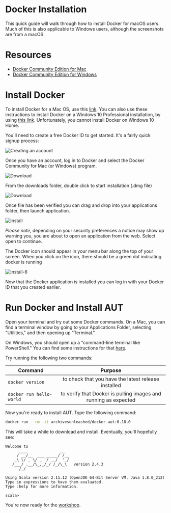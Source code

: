 # Docker Installation

This quick guide will walk through how to install Docker for macOS users. Much of this is also applicable to Windows users, although the screenshots are from a macOS.

# Resources

* [Docker Community Edition for Mac](https://store.docker.com/editions/community/docker-ce-desktop-mac)
* [Docker Community Edition for Windows](https://store.docker.com/editions/community/docker-ce-desktop-windows)

# Install Docker 
To install Docker for a Mac OS, use this [link](https://store.docker.com/editions/community/docker-ce-desktop-mac). You can also use these instructions to install Docker on a Windows 10 Professional installation, by using [this link](https://store.docker.com/editions/community/docker-ce-desktop-windows). Unfortunately, you cannot install Docker on Windows 10 Home.

You'll need to create a free Docker ID to get started. It's a fairly quick signup process:

![Creating an account](https://archivesunleashed.org/images/docker-create-account.png)

Once you have an account, log in to Docker and select the Docker Community for Mac (or Windows) program.

![Download](https://archivesunleashed.org/images/docker-download2.png)

From the downloads folder, double click to start installation (.dmg file)

![Download](https://archivesunleashed.org/images/docker-download3.png)

Once file has been verified you can drag and drop into your applications folder, then launch application.

![install](https://archivesunleashed.org/images/docker-install.png)

<i>Please note</i>, depending on your security preferences a notice may show up warning you, you are about to open an application from the web. Select open to continue. 

The Docker icon should appear in your menu bar along the top of your screen. When you click on the icon, there should be a green dot indicating docker is running

![install-6](https://archivesunleashed.org/images/docker-running.png)

Now that the Docker application is installed you can log in with your Docker ID that you created earlier.

# Run Docker and Install AUT

Open your terminal and try out some Docker commands. On a Mac, you can find a terminal window by going to your Applications Folder, selecting "Utilities," and then opening up "Terminal."

On Windows, you should open up a "command-line terminal like PowerShell." You can find some instructions for that [here](https://programminghistorian.org/en/lessons/intro-to-bash).

Try running the following two commands:

| Command        | Purpose           |
| ------------- |:-------------:|
| `docker version` | to check that you have the latest release installed |
| `docker run hello-world` | to verify that Docker is pulling images and running as expected |

Now you're ready to install AUT. Type the following command:

```bash
docker run --rm -it archivesunleashed/docker-aut:0.18.0
```

This will take a while to download and install. Eventually, you'll hopefully see:

```
Welcome to
      ____              __
     / __/__  ___ _____/ /__
    _\ \/ _ \/ _ `/ __/  '_/
   /___/ .__/\_,_/_/ /_/\_\   version 2.4.3
      /_/
         
Using Scala version 2.11.12 (OpenJDK 64-Bit Server VM, Java 1.8.0_212)
Type in expressions to have them evaluated.
Type :help for more information.

scala> 
```

You're now ready for the [workshop](https://github.com/archivesunleashed/aut/wiki/Toolkit-Lesson).
